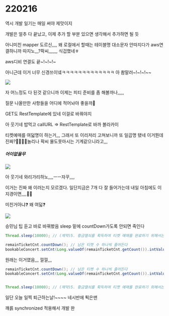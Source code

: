 # 220216

역시 개발 일기는 매일 써야 제맛이지

개발은 얼추 다 끝났고, 이제 추가 할 부분 있으면 생각해서 추가하면 될 듯

아니미친 mapper 도르신,,,, 왜 로컬에서 할때는 테이블명 대소문자 안따지다가 aws연결하니까 따지노,,,?팍씨,,,,,,, 식겁했네ㅎ

aws디비 연결도 끝~!~!~!~

아니근데 이거 너무 신경쓰이넼ㅋㅋㅋㅋㅋㅋㅋㅋㅋㅋㅋㅋㅋ 아 촴말러~!~!~!~~

<img src="https://user-images.githubusercontent.com/24339310/154172804-a7060f46-8b72-4a06-b64c-078b895000d5.png">

자 어느정도 다 된것 같으니까 이제는 피티 준비를 좀 해볼까나,,,,,

질문 나올만한 사항들을 어디에 적어놔야 좋을까🤔

GET도 RestTemplate에 있네 이걸로 바꿔야지

아 웃기네 밥먹고 callURL => RestTemplate로 바까 볼라카이

티켓예매를 여덟명이 하는거,,, 그래서 또 이리저리 고쳐보니까 또 일곱명 됐네 이거뭔데 진짜?🤦‍♀️🤦‍♀️놀리나 팍씨 물도못마시는 기계같으니라고,,, 

##### 어이없을무

<img src="https://user-images.githubusercontent.com/24339310/154208227-0be35809-ac78-42b2-aae8-caca5a936d98.png">

아 웃기네 와리가리하노,,,,ㅡㅡ자꾸,,,,

이거는 진짜 왜 이러는지 모르겠다. 일단지금은 7개 다 잘 들어가는데 내일 아침에도 이지경이면,,,,🤦‍♂️

미친거아냐❓ 왜 여덟❓

<img src="https://user-images.githubusercontent.com/24339310/154208230-e18df814-0a2f-449c-9abc-f4e4b1a7a47a.png">

승민님 팁 듣고 바로 바꿔봤음 sleep 밑에 countDown가도록 안되면 죽인다

```java
Thread.sleep(10000); // (제약)5. 황금열쇠를 획득하여 티켓 예매를 완료하기 위해서는 10초라는 고정 시간이 필요하다.

remainTicketCnt.countDown(); // 남은 티켓 수 하나씩 줄어든다
bookableConcert.setCnt(Long.valueOf(remainTicketCnt.getCount()).intValue()); // 남은 티켓 수 하나씩 줄어든다
```

원래는 이거였음,,, 낄낄,,,

```java
remainTicketCnt.countDown(); // 남은 티켓 수 하나씩 줄어든다
bookableConcert.setCnt(Long.valueOf(remainTicketCnt.getCount()).intValue()); // 남은 티켓 수 하나씩 줄어든다


Thread.sleep(10000); // (제약)5. 황금열쇠를 획득하여 티켓 예매를 완료하기 위해서는 10초라는 고정 시간이 필요하다.
```

일단 오늘 일찍 퇴근하는날!~~~~ 네시반에 퇵은맨







꺠륽 synchronized 적용해서 개발 완
